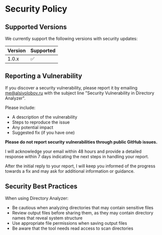 # Security Policy

## Supported Versions

We currently support the following versions with security updates:

| Version | Supported          |
| ------- | ------------------ |
| 1.0.x   | :white_check_mark: |

## Reporting a Vulnerability

If you discover a security vulnerability, please report it by emailing me@alsivolobov.ru with the subject line "Security Vulnerability in Directory Analyzer".

Please include:
- A description of the vulnerability
- Steps to reproduce the issue
- Any potential impact
- Suggested fix (if you have one)

**Please do not report security vulnerabilities through public GitHub issues.**

I will acknowledge your email within 48 hours and provide a detailed response within 7 days indicating the next steps in handling your report.

After the initial reply to your report, I will keep you informed of the progress towards a fix and may ask for additional information or guidance.

## Security Best Practices

When using Directory Analyzer:
- Be cautious when analyzing directories that may contain sensitive files
- Review output files before sharing them, as they may contain directory names that reveal system structure
- Use appropriate file permissions when saving output files
- Be aware that the tool needs read access to scan directories
